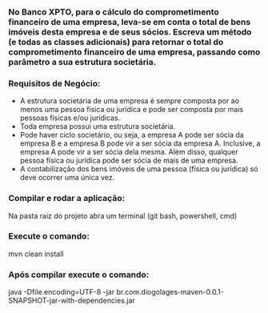 ### No Banco XPTO, para o cálculo do comprometimento financeiro de uma empresa, leva-se em conta o total de bens imóveis desta empresa e de seus sócios. Escreva um método (e todas as classes adicionais) para retornar o total do comprometimento financeiro de uma empresa, passando como parâmetro a sua estrutura societária.

### Requisitos de Negócio:
 - A estrutura societária de uma empresa é sempre composta por ao menos uma pessoa física ou jurídica e pode ser composta por mais pessoas físicas e/ou jurídicas.
 - Toda empresa possui uma estrutura societária.
 - Pode haver ciclo societário, ou seja, a empresa A pode ser sócia da empresa B e a empresa B pode vir a ser sócia da empresa A. Inclusive, a empresa A pode vir a ser sócia dela mesma. Além disso, qualquer pessoa física ou jurídica pode ser sócia de mais de uma empresa.
 - A contabilização dos bens imóveis de uma pessoa (física ou jurídica) só deve ocorrer uma única vez.

### Compilar e rodar a aplicação:

Na pasta raiz do projeto abra um terminal (git bash, powershell, cmd)

### Execute o comando: 
mvn clean install

### Após compilar execute o comando:
java -Dfile.encoding=UTF-8 -jar br.com.diogolages-maven-0.0.1-SNAPSHOT-jar-with-dependencies.jar
